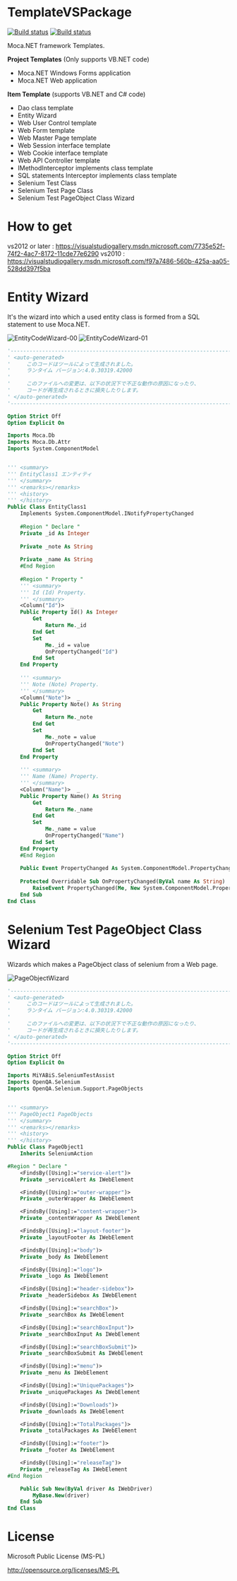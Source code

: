﻿# TemplateVSPackage

[![Build status](https://ci.appveyor.com/api/projects/status/1s0gom7tl6yldrgq?svg=true)](https://ci.appveyor.com/project/miyabis/templatevspackage)
[![Build status](https://ci.appveyor.com/api/projects/status/nhhpxdnm7n7crsfh?svg=true)](https://ci.appveyor.com/project/miyabis/templatevspackage-qdu06)

Moca.NET framework Templates.

**Project Templates** (Only supports VB.NET code)

* Moca.NET Windows Forms application 
* Moca.NET Web application 

**Item Template** (supports VB.NET and C# code)

* Dao class template 
* Entity Wizard 
* Web User Control template 
* Web Form template 
* Web Master Page template 
* Web Session interface template 
* Web Cookie interface template 
* Web API Controller template 
* IMethodInterceptor implements class template 
* SQL statements Interceptor implements class template 
* Selenium Test Class
* Selenium Test Page Class
* Selenium Test PageObject Class Wizard


How to get
==========

vs2012 or later : https://visualstudiogallery.msdn.microsoft.com/7735e52f-74f2-4ac7-8172-11cde77e6290
vs2010 : https://visualstudiogallery.msdn.microsoft.com/f97a7486-560b-425a-aa05-528dd397f5ba


Entity Wizard 
=======

It's the wizard into which a used entity class is formed from a SQL statement to use Moca.NET.

![EntityCodeWizard-00](Images/EntityCodeWizard-00.png "wizard")
![EntityCodeWizard-01](Images/EntityCodeWizard-01.png "wizard")

```vb:sample.vb
'------------------------------------------------------------------------------
' <auto-generated>
'     このコードはツールによって生成されました。
'     ランタイム バージョン:4.0.30319.42000
'
'     このファイルへの変更は、以下の状況下で不正な動作の原因になったり、
'     コードが再生成されるときに損失したりします。
' </auto-generated>
'------------------------------------------------------------------------------

Option Strict Off
Option Explicit On

Imports Moca.Db
Imports Moca.Db.Attr
Imports System.ComponentModel


''' <summary> 
''' EntityClass1 エンティティ 
''' </summary> 
''' <remarks></remarks> 
''' <history> 
''' </history> 
Public Class EntityClass1
    Implements System.ComponentModel.INotifyPropertyChanged
    
    #Region " Declare "
    Private _id As Integer
    
    Private _note As String
    
    Private _name As String
    #End Region
    
    #Region " Property "
    ''' <summary> 
    ''' Id (Id) Property. 
    ''' </summary> 
    <Column("Id")>  _
    Public Property Id() As Integer
        Get
            Return Me._id
        End Get
        Set
            Me._id = value
            OnPropertyChanged("Id")
        End Set
    End Property
    
    ''' <summary> 
    ''' Note (Note) Property. 
    ''' </summary> 
    <Column("Note")>  _
    Public Property Note() As String
        Get
            Return Me._note
        End Get
        Set
            Me._note = value
            OnPropertyChanged("Note")
        End Set
    End Property
    
    ''' <summary> 
    ''' Name (Name) Property. 
    ''' </summary> 
    <Column("Name")>  _
    Public Property Name() As String
        Get
            Return Me._name
        End Get
        Set
            Me._name = value
            OnPropertyChanged("Name")
        End Set
    End Property
    #End Region
    
    Public Event PropertyChanged As System.ComponentModel.PropertyChangedEventHandler Implements System.ComponentModel.INotifyPropertyChanged.PropertyChanged
    
    Protected Overridable Sub OnPropertyChanged(ByVal name As String)
        RaiseEvent PropertyChanged(Me, New System.ComponentModel.PropertyChangedEventArgs(name))
    End Sub
End Class
```


Selenium Test PageObject Class Wizard
=======

Wizards which makes a PageObject class of selenium from a Web page.

![PageObjectWizard](Images/SeleniumPageObjectWizard.png "wizard")

```vb:sample.vb
'------------------------------------------------------------------------------
' <auto-generated>
'     このコードはツールによって生成されました。
'     ランタイム バージョン:4.0.30319.42000
'
'     このファイルへの変更は、以下の状況下で不正な動作の原因になったり、
'     コードが再生成されるときに損失したりします。
' </auto-generated>
'------------------------------------------------------------------------------

Option Strict Off
Option Explicit On

Imports MiYABiS.SeleniumTestAssist
Imports OpenQA.Selenium
Imports OpenQA.Selenium.Support.PageObjects


''' <summary> 
''' PageObject1 PageObjects  
''' </summary> 
''' <remarks></remarks> 
''' <history> 
''' </history> 
Public Class PageObject1
    Inherits SeleniumAction

#Region " Declare "
    <FindsBy([Using]:="service-alert")>
    Private _serviceAlert As IWebElement

    <FindsBy([Using]:="outer-wrapper")>
    Private _outerWrapper As IWebElement

    <FindsBy([Using]:="content-wrapper")>
    Private _contentWrapper As IWebElement

    <FindsBy([Using]:="layout-footer")>
    Private _layoutFooter As IWebElement

    <FindsBy([Using]:="body")>
    Private _body As IWebElement

    <FindsBy([Using]:="logo")>
    Private _logo As IWebElement

    <FindsBy([Using]:="header-sidebox")>
    Private _headerSidebox As IWebElement

    <FindsBy([Using]:="searchBox")>
    Private _searchBox As IWebElement

    <FindsBy([Using]:="searchBoxInput")>
    Private _searchBoxInput As IWebElement

    <FindsBy([Using]:="searchBoxSubmit")>
    Private _searchBoxSubmit As IWebElement

    <FindsBy([Using]:="menu")>
    Private _menu As IWebElement

    <FindsBy([Using]:="UniquePackages")>
    Private _uniquePackages As IWebElement

    <FindsBy([Using]:="Downloads")>
    Private _downloads As IWebElement

    <FindsBy([Using]:="TotalPackages")>
    Private _totalPackages As IWebElement

    <FindsBy([Using]:="footer")>
    Private _footer As IWebElement

    <FindsBy([Using]:="releaseTag")>
    Private _releaseTag As IWebElement
#End Region

    Public Sub New(ByVal driver As IWebDriver)
        MyBase.New(driver)
    End Sub
End Class
```


License
=======

Microsoft Public License (MS-PL)

http://opensource.org/licenses/MS-PL
